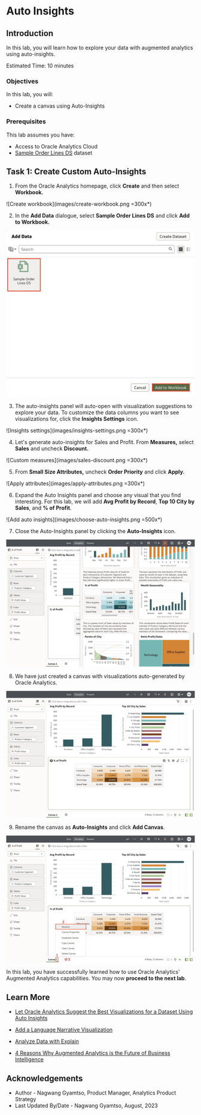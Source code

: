 # Auto Insights

## Introduction

In this lab, you will learn how to explore your data with augmented analytics using auto-insights.

Estimated Time: 10 minutes

### Objectives

In this lab, you will:
* Create a canvas using Auto-Insights

### Prerequisites

This lab assumes you have:
* Access to Oracle Analytics Cloud
* [Sample Order Lines DS](https://objectstorage.us-ashburn-1.oraclecloud.com/p/J6wePlhCmLfKoZRTdaMTEKerOCkYrnN3cPd4-g899hTOureVn6tHRZ048xjb4tTv/n/idtlyhmtj68r/b/LiveLabFiles/o/Sample%20Order%20Lines%20DS.xlsx) dataset

## Task 1: Create Custom Auto-Insights

1. From the Oracle Analytics homepage, click **Create** and then select **Workbook.**

  ![Create workbook](images/create-workbook.png =300x*)

2. In the **Add Data** dialogue, select **Sample Order Lines DS** and click **Add to Workbook.**

  ![Add to workbook](images/add-to-workbook.png)

3. The auto-insights panel will auto-open with visualization suggestions to explore your data. To customize the data columns you want to see visualizations for, click the **Insights Settings** icon.

  ![Insights settings](images/insights-settings.png =300x*)

4. Let's generate auto-insights for Sales and Profit. From **Measures,** select **Sales** and uncheck **Discount.**

  ![Custom measures](images/sales-discount.png =300x*)

5. From **Small Size Attributes,** uncheck **Order Priority** and click **Apply.**

  ![Apply attributes](images/apply-attributes.png =300x*)

6. Expand the Auto Insights panel and choose any visual that you find interesting. For this lab, we will add **Avg Profit by Record**, **Top 10 City by Sales**, and **% of Profit**.

  ![Add auto insights](images/choose-auto-insights.png =500x*)

7. Close the Auto-Insights panel by clicking the **Auto-Insights** icon.

  ![Close auto insights](images/close-auto-insights.png)

8. We have just created a canvas with visualizations auto-generated by Oracle Analytics.

  ![Auto insight visuals](images/auto-insights.png)

9. Rename the canvas as **Auto-Insights** and click **Add Canvas**.

  ![Add canvas](images/add-explain-canvas.png)


In this lab, you have successfully learned how to use Oracle Analytics' Augmented Analytics capabilities. You may now **proceed to the next lab**.

## Learn More
* [Let Oracle Analytics Suggest the Best Visualizations for a Dataset Using Auto Insights](https://docs.oracle.com/en/cloud/paas/analytics-cloud/acubi/let-oracle-analytics-suggest-best-visualizations-dataset.html)

* [Add a Language Narrative Visualization](https://docs.oracle.com/en/cloud/paas/analytics-cloud/acubi/add-language-narrative-visualization.html#GUID-F25DA183-DFFB-4788-8581-B6D935A26EE9)

* [Analyze Data with Explain](https://docs.oracle.com/en/cloud/paas/analytics-cloud/acubi/analyze-data-explain.html#GUID-D1C86E85-5380-4566-B1CB-DC14E0D3919E)

* [4 Reasons Why Augmented Analytics is the Future of Business Intelligence](https://blogs.oracle.com/cloud-infrastructure/post/4-reasons-why-augmented-analytics-is-the-future-of-business-intelligence)

## Acknowledgements
* Author - Nagwang Gyamtso, Product Manager, Analytics Product Strategy
* Last Updated By/Date - Nagwang Gyamtso, August, 2023
